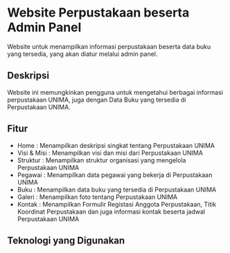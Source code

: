 # Website Perpustakaan beserta Admin Panel
Website untuk menampilkan informasi perpustakaan beserta data buku yang tersedia, yang akan diatur melalui admin panel.

## Deskripsi
Website ini memungkinkan pengguna untuk mengetahui berbagai informasi perpustakaan UNIMA, juga dengan Data Buku yang tersedia di Perpustakaan UNIMA.

## Fitur
- Home : Menampilkan deskripsi singkat tentang Perpustakaan UNIMA
- Visi & Misi : Menampilkan visi dan misi dari Perpustakaan UNIMA
- Struktur : Menampilkan struktur organisasi yang mengelola Perpustakaan UNIMA
- Pegawai : Menampilkan data pegawai yang bekerja di Perpustakaan UNIMA
- Buku : Menampilkan data buku yang tersedia di Perpustakaan UNIMA
- Galeri : Menampilkan foto tentang Perpustakaan UNIMA
- Kontak : Menampilkan Formulir Registasi Anggota Perpustakaan, Titik Koordinat Perpustakaan dan juga informasi kontak beserta jadwal Perpustakaan UNIMA

## Teknologi yang Digunakan
